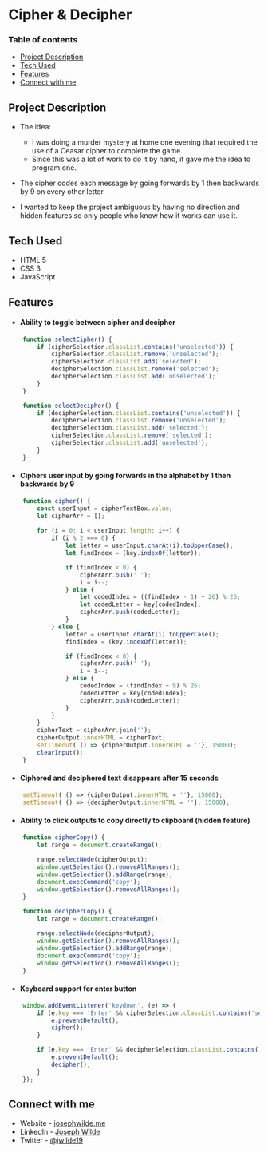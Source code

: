 # Cipher & Decipher

### Table of contents
- [Project Description](#project-description)
- [Tech Used](#tech-used)
- [Features](#features)
- [Connect with me](#connect-with-me)

## Project Description
- The idea:
    - I was doing a murder mystery at home one evening that required the use of a Ceasar cipher to complete the game.
    - Since this was a lot of work to do it by hand, it gave me the idea to program one.

- The cipher codes each message by going forwards by 1 then backwards by 9 on every other letter.

- I wanted to keep the project ambiguous by having no direction and hidden features so only people who know how it works can use it.

## Tech Used
- HTML 5
- CSS 3
- JavaScript

## Features
- #### Ability to toggle between cipher and decipher
``` javascript
    function selectCipher() {
        if (cipherSelection.classList.contains('unselected')) {
            cipherSelection.classList.remove('unselected');
            cipherSelection.classList.add('selected');
            decipherSelection.classList.remove('selected');
            decipherSelection.classList.add('unselected');
        }
    }

    function selectDecipher() {
        if (decipherSelection.classList.contains('unselected')) {
            decipherSelection.classList.remove('unselected');
            decipherSelection.classList.add('selected');
            cipherSelection.classList.remove('selected');
            cipherSelection.classList.add('unselected');
        }
    }
```

-  #### Ciphers user input by going forwards in the alphabet by 1 then backwards by 9
``` javascript
    function cipher() {
        const userInput = cipherTextBox.value;
        let cipherArr = [];
        
        for (i = 0; i < userInput.length; i++) {
            if (i % 2 === 0) {
                let letter = userInput.charAt(i).toUpperCase();
                let findIndex = (key.indexOf(letter));

                if (findIndex < 0) {
                    cipherArr.push(' ');
                    i = i--;
                } else {
                    let codedIndex = ((findIndex - 1) + 26) % 26;
                    let codedLetter = key[codedIndex];
                    cipherArr.push(codedLetter);
                }
            } else {
                letter = userInput.charAt(i).toUpperCase();
                findIndex = (key.indexOf(letter));

                if (findIndex < 0) {
                    cipherArr.push(' ');
                    i = i--;
                } else {
                    codedIndex = (findIndex + 9) % 26;
                    codedLetter = key[codedIndex];
                    cipherArr.push(codedLetter);
                }
            }
        }
        cipherText = cipherArr.join('');
        cipherOutput.innerHTML = cipherText;
        setTimeout( () => {cipherOutput.innerHTML = ''}, 15000);
        clearInput();
    }
```

- #### Ciphered and deciphered text disappears after 15 seconds
``` javascript
    setTimeout( () => {cipherOutput.innerHTML = ''}, 15000);
    setTimeout( () => {decipherOutput.innerHTML = ''}, 15000);
```

- #### Ability to click outputs to copy directly to clipboard (hidden feature)
``` javascript
    function cipherCopy() {
        let range = document.createRange();
        
        range.selectNode(cipherOutput);
        window.getSelection().removeAllRanges();
        window.getSelection().addRange(range);
        document.execCommand('copy');
        window.getSelection().removeAllRanges();
    }

    function decipherCopy() {
        let range = document.createRange();
        
        range.selectNode(decipherOutput);
        window.getSelection().removeAllRanges();
        window.getSelection().addRange(range);
        document.execCommand('copy');
        window.getSelection().removeAllRanges();
    }
```

- #### Keyboard support for enter button
``` javascript
    window.addEventListener('keydown', (e) => {
        if (e.key === 'Enter' && cipherSelection.classList.contains('selected')) {
            e.preventDefault();
            cipher();
        }

        if (e.key === 'Enter' && decipherSelection.classList.contains('selected')) {
            e.preventDefault();
            decipher();
        }
    });
```

## Connect with me
- Website - [josephwilde.me](http://www.josephwilde.me)
- LinkedIn - [Joseph Wilde](https://www.linkedin.com/in/joseph-michael1/)
- Twitter - [@jwilde19](https://twitter.com/jwilde19)
